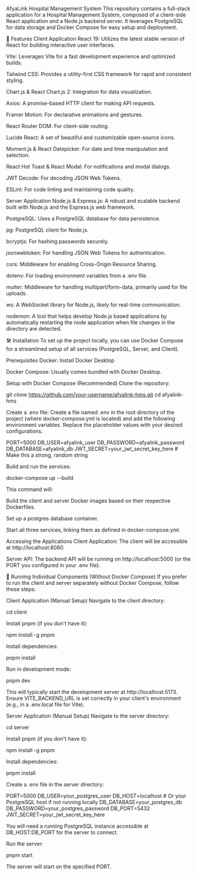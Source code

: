 AfyaLink Hospital Management System
This repository contains a full-stack application for a Hospital Management System, composed of a client-side React application and a Node.js backend server. It leverages PostgreSQL for data storage and Docker Compose for easy setup and deployment.

🚀 Features
Client Application
React 19: Utilizes the latest stable version of React for building interactive user interfaces.

Vite: Leverages Vite for a fast development experience and optimized builds.

Tailwind CSS: Provides a utility-first CSS framework for rapid and consistent styling.

Chart.js & React Chart.js 2: Integration for data visualization.

Axios: A promise-based HTTP client for making API requests.

Framer Motion: For declarative animations and gestures.

React Router DOM: For client-side routing.

Lucide React: A set of beautiful and customizable open-source icons.

Moment.js & React Datepicker: For date and time manipulation and selection.

React Hot Toast & React Modal: For notifications and modal dialogs.

JWT Decode: For decoding JSON Web Tokens.

ESLint: For code linting and maintaining code quality.

Server Application
Node.js & Express.js: A robust and scalable backend built with Node.js and the Express.js web framework.

PostgreSQL: Uses a PostgreSQL database for data persistence.

pg: PostgreSQL client for Node.js.

bcryptjs: For hashing passwords securely.

jsonwebtoken: For handling JSON Web Tokens for authentication.

cors: Middleware for enabling Cross-Origin Resource Sharing.

dotenv: For loading environment variables from a .env file.

multer: Middleware for handling multipart/form-data, primarily used for file uploads.

ws: A WebSocket library for Node.js, likely for real-time communication.

nodemon: A tool that helps develop Node.js based applications by automatically restarting the node application when file changes in the directory are detected.

🛠️ Installation
To set up the project locally, you can use Docker Compose for a streamlined setup of all services (PostgreSQL, Server, and Client).

Prerequisites
Docker: Install Docker Desktop

Docker Compose: Usually comes bundled with Docker Desktop.

Setup with Docker Compose (Recommended)
Clone the repository:

git clone https://github.com/your-username/afyalink-hms.git
cd afyalink-hms

Create a .env file:
Create a file named .env in the root directory of the project (where docker-compose.yml is located) and add the following environment variables. Replace the placeholder values with your desired configurations.

PORT=5000
DB_USER=afyalink_user
DB_PASSWORD=afyalink_password
DB_DATABASE=afyalink_db
JWT_SECRET=your_jwt_secret_key_here # Make this a strong, random string

Build and run the services:

docker-compose up --build

This command will:

Build the client and server Docker images based on their respective Dockerfiles.

Set up a postgres database container.

Start all three services, linking them as defined in docker-compose.yml.

Accessing the Applications
Client Application: The client will be accessible at http://localhost:8080.

Server API: The backend API will be running on http://localhost:5000 (or the PORT you configured in your .env file).

🏃 Running Individual Components (Without Docker Compose)
If you prefer to run the client and server separately without Docker Compose, follow these steps:

Client Application (Manual Setup)
Navigate to the client directory:

cd client

Install pnpm (if you don't have it):

npm install -g pnpm

Install dependencies:

pnpm install

Run in development mode:

pnpm dev

This will typically start the development server at http://localhost:5173. Ensure VITE_BACKEND_URL is set correctly in your client's environment (e.g., in a .env.local file for Vite).

Server Application (Manual Setup)
Navigate to the server directory:

cd server

Install pnpm (if you don't have it):

npm install -g pnpm

Install dependencies:

pnpm install

Create a .env file in the server directory:

PORT=5000
DB_USER=your_postgres_user
DB_HOST=localhost # Or your PostgreSQL host if not running locally
DB_DATABASE=your_postgres_db
DB_PASSWORD=your_postgres_password
DB_PORT=5432
JWT_SECRET=your_jwt_secret_key_here

You will need a running PostgreSQL instance accessible at DB_HOST:DB_PORT for the server to connect.

Run the server:

pnpm start

The server will start on the specified PORT.